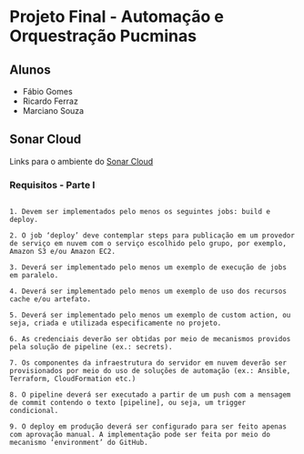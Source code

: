 # Projeto Final - Automação e Orquestração Pucminas

## Alunos

- Fábio Gomes
- Ricardo Ferraz
- Marciano Souza

## Sonar Cloud

Links para o ambiente do [Sonar Cloud](https://sonarcloud.io/project/configuration?id=ffabiosantosgcm_devops-F-R-M)

### Requisitos - Parte I

```

1. Devem ser implementados pelo menos os seguintes jobs: build e deploy. 

2. O job ‘deploy’ deve contemplar steps para publicação em um provedor de serviço em nuvem com o serviço escolhido pelo grupo, por exemplo, Amazon S3 e/ou Amazon EC2.

3. Deverá ser implementado pelo menos um exemplo de execução de jobs em paralelo.

4. Deverá ser implementado pelo menos um exemplo de uso dos recursos cache e/ou artefato.

5. Deverá ser implementado pelo menos um exemplo de custom action, ou seja, criada e utilizada especificamente no projeto.

6. As credenciais deverão ser obtidas por meio de mecanismos providos pela solução de pipeline (ex.: secrets).

7. Os componentes da infraestrutura do servidor em nuvem deverão ser provisionados por meio do uso de soluções de automação (ex.: Ansible, Terraform, CloudFormation etc.)

8. O pipeline deverá ser executado a partir de um push com a mensagem de commit contendo o texto [pipeline], ou seja, um trigger condicional.

9. O deploy em produção deverá ser configurado para ser feito apenas com aprovação manual. A implementação pode ser feita por meio do mecanismo ‘environment’ do GitHub.
```
